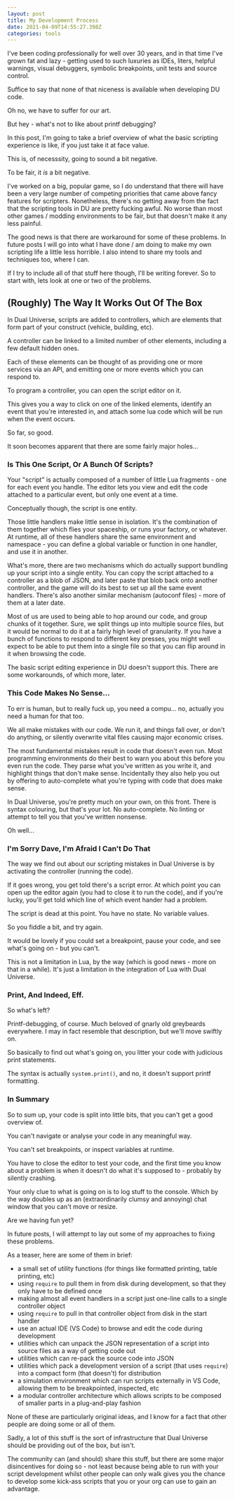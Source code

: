 ```yaml
---
layout: post
title: My Development Process
date: 2021-04-09T14:55:27.398Z
categories: tools
---
```


I've been coding professionally for well over 30 years, and in that time I've grown fat and lazy - getting used to such luxuries as IDEs, liters, helpful warnings, visual debuggers, symbolic breakpoints, unit tests and source control.

Suffice to say that none of that niceness is available when developing DU code.

Oh no, we have to suffer for our art.

But hey - what's not to like about printf debugging?

In this post, I'm going to take a brief overview of what the basic scripting experience is like, if you just take it at face value.

This is, of necesssity, going to sound a bit negative. 

To be fair, it _is_ a bit negative. 

I've worked on a big, popular game, so I do understand that there will have been a very large number of competing priorities that came above fancy features for scripters. Nonetheless, there's no getting away from the fact that the scripting tools in DU are pretty fucking awful. No worse than most other games / modding environments to be fair, but that doesn't make it any less painful.

The good news is that there are workaround for some of these problems. In future posts I will go into what I have done / am doing to make my own scripting life a little less horrible. I also intend to share my tools and techniques too, where I can.

If I try to include all of that stuff here though, I'll be writing forever. So to start with, lets look at one or two of the problems.

## (Roughly) The Way It Works Out Of The Box

In Dual Universe, scripts are added to controllers, which are elements that form part of your construct (vehicle, building, etc). 

A controller can be linked to a limited number of other elements, including a few default hidden ones.

Each of these elements can be thought of as providing one or more services via an API, and emitting one or more events which you can respond to.

To program a controller, you can open the script editor on it.

This gives you a way to click on one of the linked elements, identify an event that you're interested in, and attach some lua code which will be run when the event occurs.

So far, so good.

It soon becomes apparent that there are some fairly major holes...

### Is This One Script, Or A Bunch Of Scripts?

Your "script"  is actually composed of a number of little Lua fragments - one for each event you handle. The editor lets you view and edit the code attached to a particular event, but only one event at a time.

Conceptually though, the script is one entity. 

Those little handlers make little sense in isolation. It's the combination of them together which flies your spaceship, or runs your factory, or whatever. At runtime, all of these handlers share the same environment and namespace - you can define a global variable or function in one handler, and use it in another.

What's more, there are two mechanisms which do actually support bundling up your script into a single entity. You can copy the script attached to a controller as a blob of JSON, and later paste that blob back onto another controller, and the game will do its best to set up all the same event handlers. There's also another similar mechanism (autoconf files) - more of them at a later date.

Most of us are used to being able to hop around our code, and group chunks of it together. Sure, we split things up into multiple source files, but it would be normal to do it at a fairly high level of granularity. If you have a bunch of functions to respond to different key presses, you might well expect to be able to put them into a single file so that you can flip around in it when browsing the code.

The basic script editing experience in DU doesn't support this. There are some workarounds, of which more, later.

### This Code Makes No Sense...

To err is human, but to really fuck up, you need a compu... no, actually you need a human for that too.

We all make mistakes with our code. We run it, and things fall over, or don't do anything, or silently overwrite vital files causing major economic crises.

The most fundamental mistakes result in code that doesn't even run. Most programming environments do their best to warn you about this before you even run the code. They parse what you've written as you write it, and highlight things that don't make sense. Incidentally they also help you out by offering to auto-complete what you're typing with code that does make sense.

In Dual Universe, you're pretty much on your own, on this front. There is syntax colouring, but that's your lot. No auto-complete. No linting or attempt to tell you that you've written nonsense.

Oh well...

### I'm Sorry Dave, I'm Afraid I Can't Do That

The way we find out about our scripting mistakes in Dual Universe is by activating the controller (running the code).

If it goes wrong, you get told there's a script error. At which point you can open up the editor again (you had to close it to run the code), and if you're lucky, you'll get told which line of which event hander had a problem.

The script is dead at this point. You have no state. No variable values.

So you fiddle a bit, and try again.

It would be lovely if you could set a breakpoint, pause your code, and see what's going on - but you can't. 

This is not a limitation in Lua, by the way (which is good news - more on that in a while). It's just a limitation in the integration of Lua with Dual Universe.

### Print, And Indeed, Eff.

So what's left?

Printf-debugging, of course. Much beloved of gnarly old greybeards everywhere. I may in fact resemble that description, but we'll move swiftly on.

So basically to find out what's going on, you litter your code with judicious print statements. 

The syntax is actually `system.print()`, and no, it doesn't support printf formatting.

### In Summary

So to sum up, your code is split into little bits, that you can't get a good overview of. 

You can't navigate or analyse your code in any meaningful way.

You can't set breakpoints, or inspect variables at runtime.

You have to close the editor to test your code, and the first time you know about a problem is when it doesn't do what it's supposed to - probably by silently crashing.

Your only clue to what is going on is to log stuff to the console. Which by the way doubles up as an (extraordinarily clumsy and annoying) chat window that you can't move or resize.

Are we having fun yet?

In future posts, I will attempt to lay out some of my approaches to fixing these problems.

As a teaser, here are some of them in brief:

- a small set of utility functions (for things like formatted printing, table printing, etc)
- using `require` to pull them in from disk during development, so that they only have to be defined once
- making almost all event handlers in a script just one-line calls to a single controller object
- using `require` to pull in that controller object from disk in the start handler
- use an actual IDE (VS Code) to browse and edit the code during development
- utilities which can unpack the JSON representation of a script into source files as a way of getting code out
- utilities which can re-pack the source code into JSON
- utilities which pack a development version of a script (that uses `require`) into a compact form (that doesn't) for distribution
- a simulation environment which can run scripts externally in VS Code, allowing them to be breakpointed, inspected, etc
- a modular controller architecture which allows scripts to be composed of smaller parts in a plug-and-play fashion

None of these are particularly original ideas, and I know for a fact that other people are doing some or all of them.

Sadly, a lot of this stuff is the sort of infrastructure that Dual Universe should be providing out of the box, but isn't.

The community can (and should) share this stuff, but there are some major disincentives for doing so - not least because being able to run with your script development whilst other people can only walk gives you the chance to develop some kick-ass scripts that you or your org can use to gain an advantage.



